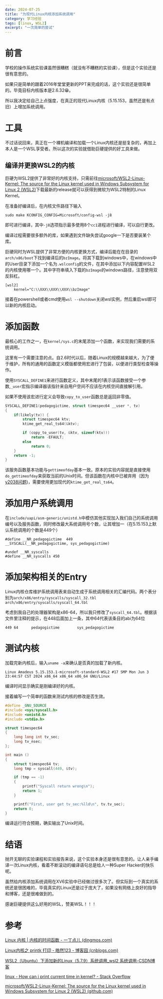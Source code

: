 ```yaml
---
date: 2024-07-25
title: "为现代Linux内核添加系统调用"
category: 学习经验
tags: [linux, WSL2]
excerpt: "一次简单的尝试"
---
```


# 前言

学校的操作系统实验课虽然很糟糕（就没有不糟糕的实验课），但是这个实验还是很有意思的。

如果只是简单的跟着2016年堂堂更新的PPT来完成的话，这个实验还是很简单的。毕竟目标内核版本是2.6.32😁。

所以我决定给自己上点强度，在真正的现代Linux内核（5.15.153，虽然还是有点旧）上增加系统调用。

# 工具

不过话说回来，真正在一个裸机编译和加载一个Linux内核还是挺复杂的，再加上本人是一个WSL享受者。所以这次的实验就借助巨硬提供的好工具来做。

## 编译并更换WSL2的内核

巨硬为WSL2提供了非常好的内核支持，只需前往[microsoft/WSL2-Linux-Kernel: The source for the Linux kernel used in Windows Subsystem for Linux 2 (WSL2)](https://github.com/microsoft/WSL2-Linux-Kernel)下载最新的release就可以获得到微软为WSL2特制的Linux Kernel。

在准备好编译后，在内核文件路径下输入

	sudo make KCONFIG_CONFIG=Microsoft/config-wsl -j8

即可进行编译，其中`-j8`选项指示最多使用8个`cc1`进程进行编译，可以自行更改。

编译过程需要很多额外的库，如果遇到文件缺失尝试google一下是否要装某个库。

巨硬同时为WSL提供了非常方便的内核更换方式，编译后能在在目录的`arch/x86/boot`下找到编译后的`bzImage`。将其下载到windows中，在windows中的User目录下添加一个名为`.wslconfig`的文件，在其中添加以下内容配置WSL2的内核使用哪一个。其中字符串填入下载的`bzImage`的windows路径，注意使用双反斜杠。
```
[wsl2]
	kernel="C:\\XXX\\XXX\\XXX\\bzImage"
```

接着在powershell或者cmd使用`wsl --shutdown`关闭wsl实例，然后重启wsl即可以新的内核启动。

# 添加函数

最核心的工作之一，在`kernel/sys.c`的末尾添加一个函数，来实现我们需要的系统调用。

这里有一个需要注意的点。自2.6时代以后，随着Linux的规模越来越大，为了便于维护，所有的通用的函数定义模版都使用宏进行了包装，以便进行类型检查等操作。

使用`SYSCALL_DEFINE1`来进行函数定义，其中末尾的1表示该函数接受一个参数,`_user`宏指示编译器该指针来自用户空间不应该在内核空间直接解引用。

如果不使用该宏进行定义会导致`copy_to_user`函数总是返回非零值。

```c
SYSCALL_DEFINE1(pedagogictime, struct timespec64 __user *, tv)
{
	if(likely(tv)) {
		struct timespec64 ktv;
		ktime_get_real_ts64(&ktv);

		if (copy_to_user(tv, &ktv, sizeof(ktv)))
			return -EFAULT;
		else
			return 0;
	}
	return -1;
}
```

该服务函数基本功能与`gettimeofday`基本一致。原本的实验内容就是直接使用`do_gettimeofday`来获取当前的Unix时间。但该函数在内核中已被弃用（因为[y2038问题](https://en.wikipedia.org/wiki/Year_2038_problem))，需要使用更加现代的`ktime_get_real_ts64`。

# 添加用户系统调用

在`include/uapi/asm-generic/unistd.h`中模仿其他实现加入我们自己的系统调用编号以及服务函数，同时修改最大系统调用号个数，让其增加一（在5.15.153上默认系统调用的个数是449个）

```
#define __NR_pedagogictime	449
__SYSCALL(__NR_pedagogictime, sys_pedagogictime)

#undef __NR_syscalls
#define __NR_syscalls 450
```

# 添加架构相关的Entry

Linux内核仓库维护系统调用表来自动生成于系统调用相关的汇编代码。两个表分别为`arch/x86/entry/syscalls/syscall_32.tbl` `arch/x86/entry/syscalls/syscall_64.tbl`

考虑到我自己的处理器架构是x86-64，所以我只修改了`syscall_64.tbl`。根据该文件里注释的提示，在448后面加上一条，其中64代表该条目的abi为64位

	449 64      pedagogictime        sys_pedagogictime

# 测试内核

加载完新内核后，输入`uname -a`来确认是否真的加载了新内核。

	Linux Amadeus 5.15.153.1-microsoft-standard-WSL2 #17 SMP Mon Jun 3 23:44:57 CST 2024 x86_64 x86_64 x86_64 GNU/Linux

编译时间显示确实是刚编译好的内核。

接着编写一个简单的函数来测试内核的修改是否生效。

```c
#define _GNU_SOURCE
#include <sys/syscall.h>
#include <unistd.h>
#include <stdio.h>

struct timespec64
{
    long long int tv_sec;
    long tv_nsec;
};

int main ()
{
    struct timespec64 tv;
    long tmp = syscall(449, &tv);

    if (tmp == -1)
    {
        printf("Syscall return wrong\n");
        return 1;
    }

    printf("First, user get tv_sec:%lld\n", tv.tv_sec);
    return 0;
}
```

编译运行符合预期，确实输出了Unix时间。

# 结语

抛开无聊的实验课程和实验报告来说，这个实验本身还是很有意思的。让人亲手编译一次Linux内核，看着不断滚动的编译语句总是给人一种Super Hacker的快乐呢。

虽然给内核添加系统调用在XV6实验中已经做过很多次了。但实际到一个真实的系统还是很困难的，毕竟真实的Linux还是过于庞大了，如果没有网络上良好的指导和博客，还是很难做到的。

感谢巨硬提供这么好用的WSL，赞美WSL！！！

# 参考
[Linux 内核 | 内核的时间函数 - 一丁点儿 (dingmos.com)](https://www.dingmos.com/index.php/archives/38/)

[Linux内核之 printk 打印 - 皓然123 - 博客园 (cnblogs.com)](https://www.cnblogs.com/haoran123/p/17468657.html)

[WSL2（Ubuntu）下添加新的Linux（5.7.9）系统调用_wsl2 系统调用-CSDN博客](https://blog.csdn.net/m0_46161993/article/details/109738662)

[linux - How can i print current time in kernel? - Stack Overflow](https://stackoverflow.com/questions/55566038/how-can-i-print-current-time-in-kernel)

[microsoft/WSL2-Linux-Kernel: The source for the Linux kernel used in Windows Subsystem for Linux 2 (WSL2) (github.com)](https://github.com/microsoft/WSL2-Linux-Kernel)